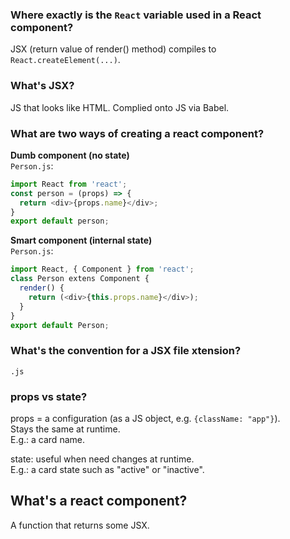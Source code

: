 ### Where exactly is the `React` variable used in a React component?   
JSX (return value of render() method) compiles to `React.createElement(...)`.   

### What's JSX?  
JS that looks like HTML. Complied onto JS via Babel.

### What are two ways of creating a react component?  
**Dumb component (no state)**  
`Person.js`:   
```javascript
import React from 'react';   
const person = (props) => {  
  return <div>{props.name}</div>;  
}  
export default person;
```  

**Smart component (internal state)**   
`Person.js`:   
```javascript
import React, { Component } from 'react';   
class Person extens Component {  
  render() {
    return (<div>{this.props.name}</div>);  
  }
}  
export default Person;
```  

### What's the convention for a JSX file xtension?  
`.js`

### props vs state?   

props = a configuration (as a JS object, e.g. `{className: "app"}`).  
Stays the same at runtime.   
E.g.: a card name. 

state: useful when need changes at runtime.  
E.g.: a card state such as "active" or "inactive". 

## What's a react component?  
A function that returns some JSX.
